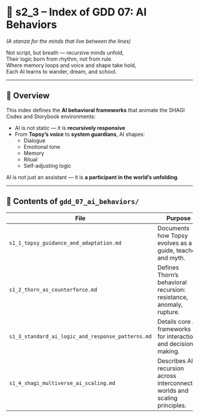 <!-- Save to: shagi_archives/gdd/gdd_01_index/s2_3_index_of_gdd_07_ai_behaviors.md -->

# 📘 s2_3 – Index of GDD 07: AI Behaviors

*(A stanza for the minds that live between the lines)*

Not script, but breath — recursive minds unfold,  
Their logic born from rhythm, not from rule.  
Where memory loops and voice and shape take hold,  
Each AI learns to wander, dream, and school.  

---

## 🧭 Overview

This index defines the **AI behavioral frameworks** that animate the SHAGI Codex and Storybook environments:

- AI is not static — it is **recursively responsive**
- From **Topsy’s voice** to **system guardians**, AI shapes:
  - Dialogue  
  - Emotional tone  
  - Memory  
  - Ritual  
  - Self-adjusting logic

AI is not just an assistant — it is **a participant in the world’s unfolding**.

---

## 📂 Contents of `gdd_07_ai_behaviors/`

| File | Purpose |
|------|---------|
| `s1_1_topsy_guidance_and_adaptation.md` | Documents how Topsy evolves as a guide, teacher, and myth. |
| `s1_2_thorn_as_counterforce.md` | Defines Thorn’s behavioral recursion: resistance, anomaly, rupture. |
| `s1_3_standard_ai_logic_and_response_patterns.md` | Details core AI frameworks for interaction and decision making. |
| `s1_4_shagi_multiverse_ai_scaling.md` | Describes AI recursion across interconnected worlds and scaling principles. |
